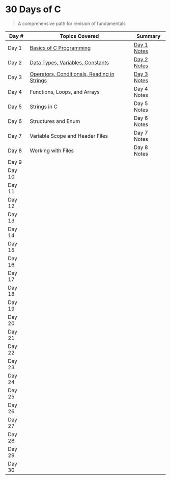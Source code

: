 # 30 Days of C
>A comprehensive path for revision of fundamentals

| Day # |  Topics Covered| Summary|
|-------|---------------|-------|
| Day 1 | [Basics of C Programming](https://github.com/balapriyac/30-Days-of-C/tree/main/day-1)| [Day 1 Notes](https://github.com/balapriyac/30-Days-of-C/blob/main/day-1/day1-summary.md)|
| Day 2 | [Data Types, Variables, Constants](https://github.com/balapriyac/30-Days-of-C/tree/main/day-2)| [Day 2 Notes](https://github.com/balapriyac/30-Days-of-C/blob/main/day-2/day-2-summary.md)|
| Day 3 | [Operators, Conditionals, Reading in Strings](https://github.com/balapriyac/30-Days-of-C/tree/main/day-3)| [Day 3 Notes](https://github.com/balapriyac/30-Days-of-C/blob/main/day-3/day-3-summary.md)|
| Day 4 |Functions, Loops, and Arrays | Day 4 Notes|
| Day 5 | Strings in C | Day 5 Notes|
| Day 6 | Structures and Enum | Day 6 Notes|
| Day 7 | Variable Scope and Header Files| Day 7 Notes|
| Day 8 |Working with Files |Day 8 Notes|
| Day 9 | ||
| Day 10 |||
| Day 11 |||
| Day 12 | ||
| Day 13 | ||
| Day 14 | ||
| Day 15 | ||
| Day 16 | ||
| Day 17| ||
| Day 18 | ||
| Day 19 | ||
| Day 20 |||
| Day 21 |||
| Day 22 |||
| Day 23 |||
| Day 24 |||
| Day 25 |||
| Day 26 |||
| Day 27 |||
| Day 28 |||
| Day 29 |||
| Day 30 |||


